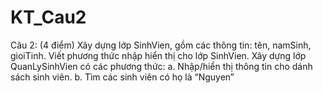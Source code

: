 # KT_Cau2
Câu 2: (4 điểm)
Xây dựng lớp SinhVien, gồm các thông tin: tên, namSinh, gioiTinh. Viết phương thức nhập hiển thị cho lớp SinhVien. Xây dựng lớp QuanLySinhVien có các phương thức:
a.	Nhập/hiển thị thông tin cho dánh sách sinh viên.
b.	Tìm các sinh viên có họ là “Nguyen”
